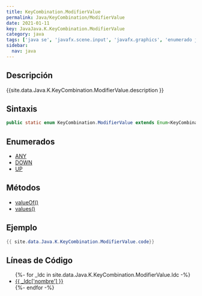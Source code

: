 ```yaml
---
title: KeyCombination.ModifierValue
permalink: Java/KeyCombination/ModifierValue
date: 2021-01-11
key: JavaJava.K.KeyCombination.ModifierValue
category: java
tags: ['java se', 'javafx.scene.input', 'javafx.graphics', 'enumerado java', 'JavaFX 2.0']
sidebar: 
  nav: java
---
```


## Descripción
{{site.data.Java.K.KeyCombination.ModifierValue.description }}

## Sintaxis
~~~java
public static enum KeyCombination.ModifierValue extends Enum<KeyCombination.ModifierValue>
~~~

## Enumerados
* [ANY](/Java/KeyCombination/ModifierValue/ANY)
* [DOWN](/Java/KeyCombination/ModifierValue/DOWN)
* [UP](/Java/KeyCombination/ModifierValue/UP)

## Métodos
* [valueOf()](/Java/KeyCombination/ModifierValue/valueOf)
* [values()](/Java/KeyCombination/ModifierValue/values)

## Ejemplo
~~~java
{{ site.data.Java.K.KeyCombination.ModifierValue.code}}
~~~

## Líneas de Código
<ul>
{%- for _ldc in site.data.Java.K.KeyCombination.ModifierValue.ldc -%}
   <li>
       <a href="{{_ldc['url'] }}">{{ _ldc['nombre'] }}</a>
   </li>
{%- endfor -%}
</ul>
